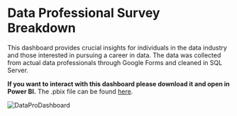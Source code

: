 # Data Professional Survey Breakdown
This dashboard provides crucial insights for individuals in the data industry and those interested in pursuing a career in data. The data was collected from actual data professionals through Google Forms and cleaned in SQL Server.

**If you want to interact with this dashboard please download it and open  in Power BI.** The .pbix file can be found [here](https://github.com/nathanbroom/DataProfessionalSurveyBreakdown/blob/main/DataProfessionalsSurvey.pbix).

![DataProDashboard](https://github.com/nathanbroom/DataProfessionalSurveyBreakdown/assets/49410994/bfedc788-e0da-4f3f-a4ea-22afd186d765)
